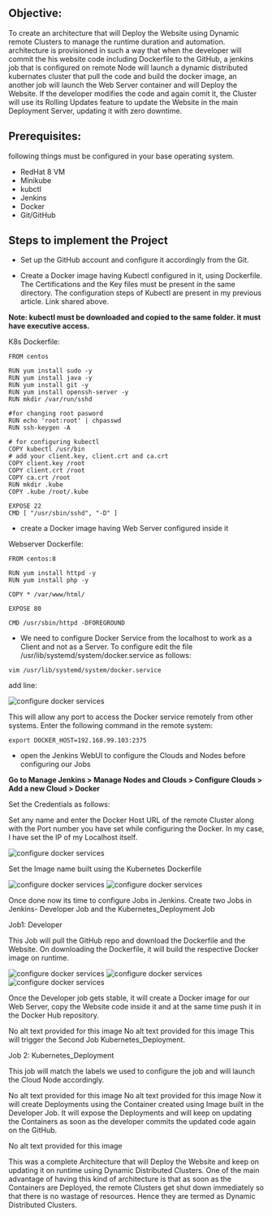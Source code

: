 
## Objective:
To create an architecture that will Deploy the Website using Dynamic remote Clusters to manage the runtime duration and automation.
architecture is provisioned in such a way that when the developer will commit the his website code including Dockerfile to the GitHub, a jenkins job that is configured on remote Node will launch a dynamic distributed kubernates cluster that pull the code and build the docker image, an another job will launch the Web Server container and will Deploy the Website. If the developer modifies the code and again comit it, the Cluster will use its Rolling Updates feature to update the Website in the main Deployment Server, updating it with zero downtime.

## Prerequisites:
following things must be configured in your base operating system.

- RedHat 8 VM 
- Minikube
- kubctl
- Jenkins
- Docker
- Git/GitHub


## Steps to implement the Project

- Set up the GitHub account and configure it accordingly from the Git.

- Create a Docker image having Kubectl configured in it, using Dockerfile. The Certifications and the Key files must be present in the same directory. The configuration steps of Kubectl are present in my previous article. Link shared above.

**Note: kubectl must be downloaded and copied to the same folder. it must have executive access.**

K8s Dockerfile:
```
FROM centos

RUN yum install sudo -y
RUN yum install java -y
RUN yum install git -y
RUN yum install openssh-server -y
RUN mkdir /var/run/sshd

#for changing root pasword
RUN echo 'root:root' | chpasswd
RUN ssh-keygen -A

# for configuring kubectl
COPY kubectl /usr/bin
# add your client.key, client.crt and ca.crt
COPY client.key /root
COPY client.crt /root
COPY ca.crt /root
RUN mkdir .kube
COPY .kube /root/.kube

EXPOSE 22
CMD [ "/usr/sbin/sshd", "-D" ]
```


- create a Docker image having Web Server configured inside it

Webserver Dockerfile:

```
FROM centos:8

RUN yum install httpd -y
RUN yum install php -y

COPY * /var/www/html/

EXPOSE 80

CMD /usr/sbin/httpd -DFOREGROUND
```


- We need to configure Docker Service from the localhost to work as a Client and not as a Server. To configure edit the file /usr/lib/systemd/system/docker.service as follows:

`vim /usr/lib/systemd/system/docker.service `

add line:

![configure docker services](/readme_images/dconf.JPG)


This will allow any port to access the Docker service remotely from other systems. Enter the following command in the remote system:

`export DOCKER_HOST=192.168.99.103:2375`


- open the Jenkins WebUI to configure the Clouds and Nodes before configuring our Jobs

**Go to Manage Jenkins > Manage Nodes and Clouds > Configure Clouds > Add a new Cloud > Docker**

Set the Credentials as follows:

Set any name and enter the Docker Host URL of the remote Cluster along with the Port number you have set while configuring the Docker. In my case, I have set the IP of my Localhost itself.

![configure docker services](/readme_images/configcloud.JPG)

Set the Image name built using the Kubernetes Dockerfile

![configure docker services](/readme_images/configcloud1.JPG)
![configure docker services](/readme_images/configcloud2.JPG)


Once done now its time to configure Jobs in Jenkins. Create two Jobs in Jenkins- Developer Job and the Kubernetes_Deployment Job

Job1: Developer

This Job will pull the GitHub repo and download the Dockerfile and the Website. On downloading the Dockerfile, it will build the respective Docker image on runtime.

![configure docker services](/readme_images/1.JPG)
![configure docker services](/readme_images/2.JPG)
![configure docker services](/readme_images/3.JPG)


Once the Developer job gets stable, it will create a Docker image for our Web Server, copy the Website code inside it and at the same time push it in the Docker Hub repository.

No alt text provided for this image
No alt text provided for this image
This will trigger the Second Job Kubernetes_Deployment.



Job 2: Kubernetes_Deployment

This job will match the labels we used to configure the job and will launch the Cloud Node accordingly.

No alt text provided for this image
No alt text provided for this image
Now it will create Deployments using the Container created using Image built in the Developer Job. It will expose the Deployments and will keep on updating the Containers as soon as the developer commits the updated code again on the GitHub.

No alt text provided for this image


This was a complete Architecture that will Deploy the Website and keep on updating it on runtime using Dynamic Distributed Clusters. One of the main advantage of having this kind of architecture is that as soon as the Containers are Deployed, the remote Clusters get shut down immediately so that there is no wastage of resources. Hence they are termed as Dynamic Distributed Clusters.

